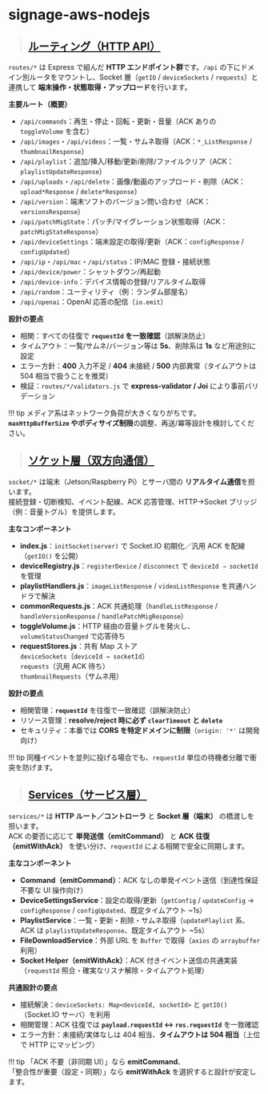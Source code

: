 # signage-aws-nodejs

> ## [**ルーティング（HTTP API）**](./routes.md)

`routes/*` は Express で組んだ **HTTP エンドポイント群**です。`/api` の下にドメイン別ルータをマウントし、Socket 層（`getIO` / `deviceSockets` / `requests`）と連携して **端末操作・状態取得・アップロード**を行います。

**主要ルート（概要）**  

- `/api/commands`：再生・停止・回転・更新・音量（ACK ありの `toggleVolume` を含む）
- `/api/images`・`/api/videos`：一覧・サムネ取得（ACK：`*_ListResponse` / `thumbnailResponse`）
- `/api/playlist`：追加/挿入/移動/更新/削除/ファイルクリア（ACK：`playlistUpdateResponse`）
- `/api/uploads`・`/api/delete`：画像/動画のアップロード・削除（ACK：`upload*Response` / `delete*Response`）
- `/api/version`：端末ソフトのバージョン問い合わせ（ACK：`versionsResponse`）
- `/api/patchMigState`：パッチ/マイグレーション状態取得（ACK：`patchMigStateResponse`）
- `/api/deviceSettings`：端末設定の取得/更新（ACK：`configResponse` / `configUpdated`）
- `/api/ip`・`/api/mac`・`/api/status`：IP/MAC 登録・接続状態
- `/api/device/power`：シャットダウン/再起動
- `/api/device-info`：デバイス情報の登録/リアルタイム取得
- `/api/random`：ユーティリティ（例：ランダム部屋名）
- `/api/openai`：OpenAI 応答の配信（`io.emit`）

**設計の要点**  

- 相関：すべての往復で **`requestId` を一致確認**（誤解決防止）
- タイムアウト：一覧/サムネ/バージョン等は **5s**、削除系は **1s** など用途別に設定
- エラー方針：**400** 入力不足 / **404** 未接続 / **500** 内部異常（タイムアウトは 504 相当で扱うことを推奨）
- 検証：`routes/*/validators.js` で **express-validator / Joi** により事前バリデーション

!!! tip
    メディア系はネットワーク負荷が大きくなりがちです。**`maxHttpBufferSize` やボディサイズ制限**の調整、再送/冪等設計を検討してください。

> ## [**ソケット層（双方向通信）**](./socket.md)

`socket/*` は端末（Jetson/Raspberry Pi）とサーバ間の **リアルタイム通信**を担います。  
接続登録・切断検知、イベント配線、ACK 応答管理、HTTP→Socket ブリッジ（例：音量トグル）を提供します。

**主なコンポーネント**  

- **index.js**：`initSocket(server)` で Socket.IO 初期化／汎用 ACK を配線（`getIO()` を公開）
- **deviceRegistry.js**：`registerDevice` / `disconnect` で `deviceId ⇢ socketId` を管理
- **playlistHandlers.js**：`imageListResponse` / `videoListResponse` を共通ハンドラで解決
- **commonRequests.js**：ACK 共通処理（`handleListResponse` / `handleVersionResponse` / `handlePatchMigResponse`）
- **toggleVolume.js**：HTTP 経由の音量トグルを発火し、`volumeStatusChanged` で応答待ち
- **requestStores.js**：共有 Map ストア  
  `deviceSockets`（`deviceId → socketId`）  
  `requests`（汎用 ACK 待ち）  
  `thumbnailRequests`（サムネ用）

**設計の要点**  

- 相関管理：**`requestId`** を往復で一致確認（誤解決防止）
- リソース管理：**resolve/reject 時に必ず `clearTimeout` と `delete`**
- セキュリティ：本番では **CORS を特定ドメインに制限**（`origin: '*'` は開発向け）

!!! tip
    同種イベントを並列に投げる場合でも、`requestId` 単位の待機者分離で衝突を防げます。

> ## [**Services（サービス層）**](./services.md)  

`services/*` は **HTTP ルート／コントローラ** と **Socket 層（端末）** の橋渡しを担います。  
ACK の要否に応じて **単発送信（emitCommand）** と **ACK 往復（emitWithAck）** を使い分け、`requestId` による相関で安全に同期します。  

**主なコンポーネント**  

- **Command（emitCommand）**：ACK なしの単発イベント送信（到達性保証不要な UI 操作向け）
- **DeviceSettingsService**：設定の取得/更新（`getConfig` / `updateConfig` → `configResponse` / `configUpdated`、既定タイムアウト ~1s）
- **PlaylistService**：一覧・更新・削除・サムネ取得（`updatePlaylist` 系、ACK は `playlistUpdateResponse`、既定タイムアウト ~5s）
- **FileDownloadService**：外部 URL を `Buffer` で取得（`axios` の `arraybuffer` 利用）
- **Socket Helper（emitWithAck）**：ACK 付きイベント送信の共通実装（`requestId` 照合・確実なリスナ解除・タイムアウト処理）

**共通設計の要点**  

- 接続解決：`deviceSockets: Map<deviceId, socketId>` と `getIO()`（Socket.IO サーバ）を利用
- 相関管理：ACK 往復では **`payload.requestId` ↔ `res.requestId`** を一致確認
- エラー方針：未接続/実体なしは 404 相当、**タイムアウトは 504 相当**（上位で HTTP にマッピング）

!!! tip
    「ACK 不要（非同期 UI）」なら **emitCommand**、  
    「整合性が重要（設定・同期）」なら **emitWithAck** を選択すると設計が安定します。

<!--
## 目的

## 概要

## ファイル構成

## セットアップと要件

## 設定（Environment Variables）

## 使い方（Quickstart）

## インターフェース

### 入力

### 出力

## 運用（Runbook）

## 依存関係

## バージョン互換性

## セキュリティ

## 既知の課題

## 変更履歴（参照）
-->